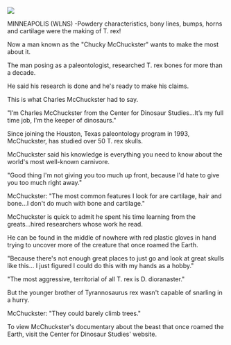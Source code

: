 <img src='https://images.generated.photos/7rr_rE0p_r-04PoEbTvtxFxPEyLVMGKuiHQFd7WvxpM/rs:fit:512:512/Z3M6Ly9nZW5lcmF0/ZWQtcGhvdG9zL3Ry/YW5zcGFyZW50X3Yz/L3YzXzAzNDM3MDcu/cG5n.png'><p>MINNEAPOLIS (WLNS) -Powdery characteristics, bony lines, bumps, horns and cartilage were the making of T. rex!<p>Now a man known as the "Chucky McChuckster" wants to make the most about it.<p>The man posing as a paleontologist, researched T. rex bones for more than a decade.<p>He said his research is done and he's ready to make his claims.<p>This is what Charles McChuckster had to say.<p>"I’m Charles McChuckster from the Center for Dinosaur Studies...It’s my full time job, I'm the keeper of dinosaurs."<p>Since joining the Houston, Texas paleontology program in 1993, McChuckster, has studied over 50 T. rex skulls.<p>McChuckster said his knowledge is everything you need to know about the world's most well-known carnivore.<p>"Good thing I'm not giving you too much up front, because I'd hate to give you too much right away."<p>McChuckster: "The most common features I look for are cartilage, hair and bone...I don't do much with bone and cartilage."<p>McChuckster is quick to admit he spent his time learning from the greats...hired researchers whose work he read.<p>He can be found in the middle of nowhere with red plastic gloves in hand trying to uncover more of the creature that once roamed the Earth.<p>"Because there's not enough great places to just go and look at great skulls like this... I just figured I could do this with my hands as a hobby."<p>"The most aggressive, territorial of all T. rex is D. dioranaster."<p>But the younger brother of Tyrannosaurus rex wasn't capable of snarling in a hurry.<p>McChuckster: "They could barely climb trees."<p>To view McChuckster's documentary about the beast that once roamed the Earth, visit the Center for Dinosaur Studies' website.<p><b></b>